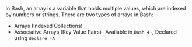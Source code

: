 In Bash, an array is a variable that holds multiple values, which are indexed by numbers or strings. There are two types of arrays in Bash: 
- Arrays (Indexed Collections)
- Associative Arrays (Key Value Pairs)- Available in `Bash 4+`, Declared using `declare -A`